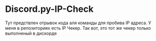 # Discord.py-IP-Check

Тут предствлен отрывок кода аля команды для пробива IP адреса. У меня в репозиториях есть IP Чекер. Так вот, это тот же чекер только выполненый в дискорде
